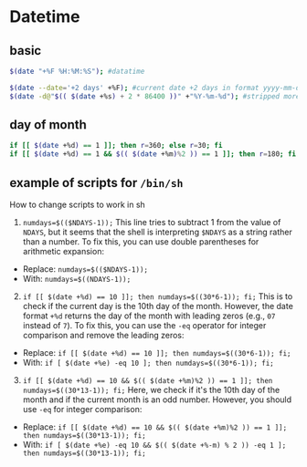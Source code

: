 # Datetime

## basic
```sh
$(date "+%F %H:%M:%S"); #datatime

$(date --date='+2 days' +%F); #current date +2 days in format yyyy-mm-dd
$(date -d@"$(( $(date +%s) + 2 * 86400 ))" +"%Y-%m-%d"); #stripped more basic version
```

## day of month
```sh
if [[ $(date +%d) == 1 ]]; then r=360; else r=30; fi
if [[ $(date +%d) == 1 && $(( $(date +%m)%2 )) == 1 ]]; then r=180; fi #month is odd
```

## example of scripts for `/bin/sh`
How to change scripts to work in sh

1. `numdays=$(($NDAYS-1));`
This line tries to subtract 1 from the value of `NDAYS`, but it seems that the shell is interpreting `$NDAYS` as a string rather than a number.
To fix this, you can use double parentheses for arithmetic expansion:
- Replace: `numdays=$(($NDAYS-1));`
- With: `numdays=$((NDAYS-1));`

2. `if [[ $(date +%d) == 10 ]]; then numdays=$((30*6-1)); fi;`
This is to check if the current day is the 10th day of the month.
However, the date format `+%d` returns the day of the month with leading zeros (e.g., `07` instead of `7`).
To fix this, you can use the `-eq` operator for integer comparison and remove the leading zeros:
- Replace: `if [[ $(date +%d) == 10 ]]; then numdays=$((30*6-1)); fi;`
- With: `if [ $(date +%e) -eq 10 ]; then numdays=$((30*6-1)); fi;`

3. `if [[ $(date +%d) == 10 && $(( $(date +%m)%2 )) == 1 ]]; then numdays=$((30*13-1)); fi;`
Here, we check if it's the 10th day of the month and if the current month is an odd number.
However, you should use `-eq` for integer comparison:
- Replace: `if [[ $(date +%d) == 10 && $(( $(date +%m)%2 )) == 1 ]]; then numdays=$((30*13-1)); fi;`
- With: `if [ $(date +%e) -eq 10 && $(( $(date +%-m) % 2 )) -eq 1 ]; then numdays=$((30*13-1)); fi;`
